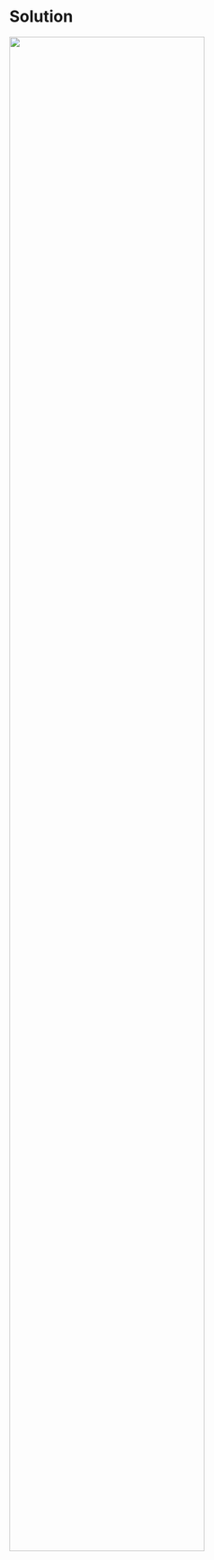 # Solution 

<img src="https://github.com/pijus-r/react-coding-challenge/blob/master/ScreenshotSolution.png" width="83%" height="auto"/>
